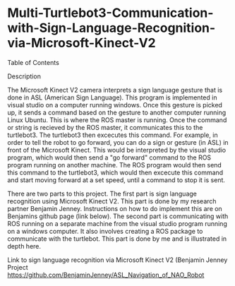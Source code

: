# Multi-Turtlebot3-Communication-with-Sign-Language-Recognition-via-Microsoft-Kinect-V2

Table of Contents




Description

The Microsoft Kinect V2 camera interprets a sign language gesture that is done in ASL (American Sign Language). This program is implemented in visual studio on a computer running windows. Once this gesture is picked up, it sends a command based on the gesture to another computer running Linux Ubuntu. This is where the ROS master is running. Once the command or string is recieved by the ROS master, it communicates this to the turtlebot3. The turtlebot3 then excecutes this command. 
For example, in order to tell the robot to go forward, you can do a sign or gesture (in ASL) in front of the Microsoft Kinect. This would be interpreted by the visual studio program, which would then send a "go forward" command to the ROS program running on another machine. The ROS program would then send this command to the turtlebot3, which would then excecute this command and start moving forward at a set speed, until a command to stop it is sent. 

There are two parts to this project. The first part is sign language recognition using Microsoft Kinect V2. This part is done by my research partner Benjamin Jenney. Instructions on how to do implement this are on Benjamins github page (link below). The second part is communicating with ROS running on a separate machine from the visual studio program running on a windows computer. It also involves creating a ROS package to communicate with the turtlebot. This part is done by me and is illustrated in depth here. 

Link to sign language recognition via Microsoft Kinect V2 (Benjamin Jenney Project  
https://github.com/BenjaminJenney/ASL_Navigation_of_NAO_Robot
